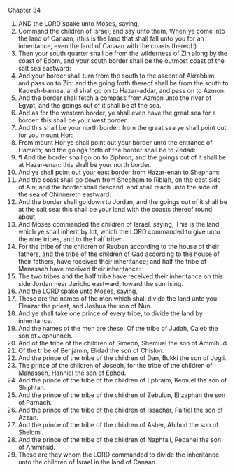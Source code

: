 

Chapter 34

1. AND the LORD spake unto Moses, saying,
2. Command the children of Israel, and say unto them, When ye come into the land of Canaan; (this is the land that shall fall unto you for an inheritance, even the land of Canaan with the coasts thereof:)
3. Then your south quarter shall be from the wilderness of Zin along by the coast of Edom, and your south border shall be the outmost coast of the salt sea eastward:
4. And your border shall turn from the south to the ascent of Akrabbim, and pass on to Zin: and the going forth thereof shall be from the south to Kadesh-barnea, and shall go on to Hazar-addar, and pass on to Azmon:
5. And the border shall fetch a compass from Azmon unto the river of Egypt, and the goings out of it shall be at the sea.
6. And as for the western border, ye shall even have the great sea for a border: this shall be your west border.
7. And this shall be your north border: from the great sea ye shall point out for you mount Hor:
8. From mount Hor ye shall point out your border unto the entrance of Hamath; and the goings forth of the border shall be to Zedad:
9. ¶ And the border shall go on to Ziphron, and the goings out of it shall be at Hazar-enan: this shall be your north border.
10. And ye shall point out your east border from Hazar-enan to Shepham:
11. And the coast shall go down from Shepham to Riblah, on the east side of Ain; and the border shall descend, and shall reach unto the side of the sea of Chinnereth eastward:
12. And the border shall go down to Jordan, and the goings out of it shall be at the salt sea: this shall be your land with the coasts thereof round about.
13. And Moses commanded the children of Israel, saying, This is the land which ye shall inherit by lot, which the LORD commanded to give unto the nine tribes, and to the half tribe:
14. For the tribe of the children of Reuben according to the house of their fathers, and the tribe of the children of Gad according to the house of their fathers, have received their inheritance; and half the tribe of Manasseh have received their inheritance:
15. The two tribes and the half tribe have received their inheritance on this side Jordan near Jericho eastward, toward the sunrising.
16. And the LORD spake unto Moses, saying,
17. These are the names of the men which shall divide the land unto you: Eleazar the priest, and Joshua the son of Nun.
18. And ye shall take one prince of every tribe, to divide the land by inheritance.
19. And the names of the men are these: Of the tribe of Judah, Caleb the son of Jephunneh.
20. And of the tribe of the children of Simeon, Shemuel the son of Ammihud.
21. Of the tribe of Benjamin, Elidad the son of Chislon.
22. And the prince of the tribe of the children of Dan, Bukki the son of Jogli.
23. The prince of the children of Joseph, for the tribe of the children of Manasseh, Hanniel the son of Ephod.
24. And the prince of the tribe of the children of Ephraim, Kemuel the son of Shiphtan.
25. And the prince of the tribe of the children of Zebulun, Elizaphan the son of Parnach.
26. And the prince of the tribe of the children of Issachar, Paltiel the son of Azzan.
27. And the prince of the tribe of the children of Asher, Ahihud the son of Shelomi.
28. And the prince of the tribe of the children of Naphtali, Pedahel the son of Ammihud.
29. These are they whom the LORD commanded to divide the inheritance unto the children of Israel in the land of Canaan.
